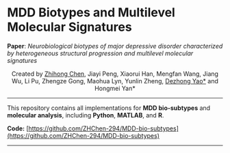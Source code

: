 # MDD Biotypes and Multilevel Molecular Signatures
**Paper**: _Neurobiological biotypes of major depressive disorder characterized by heterogeneous structural progression and multilevel molecular signatures_

<p align="center">
Created by <a href="https://github.com/ZHChen-294">Zhihong Chen</a>, Jiayi Peng, Xiaorui Han, Mengfan Wang, Jiang Wu, Li Pu, Zhengze Gong, Maohua Lyn, Yunlin Zheng,
<a href="https://scholar.google.com.hk/citations?user=ClUoWqsAAAAJ&hl=zh-CN&oi=ao">Dezhong Yao*</a> and Hongmei Yan*
</p>

---

This repository contains all implementations for **MDD bio-subtypes** and **molecular analysis**, including **Python**, **MATLAB**, and **R**.

<!-- **Paper:** *MAF-GNN: Graph Neural Network-based Multi-Atlas Brain Functional Information Fusion for Major Depressive Disorder Diagnosis with rs-fMRI* -->
<!-- Submitted to [**Biomedical Signal Processing and Control**](https://www.sciencedirect.com/journal/biomedical-signal-processing-and-control) (In Revising). -->

**Code:** [https://github.com/ZHChen-294/MDD-bio-subtypes](https://github.com/ZHChen-294/MDD-bio-subtypes)

---
